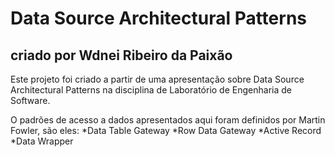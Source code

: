 # Data Source Architectural Patterns
## criado por Wdnei Ribeiro da Paixão

Este projeto foi criado a partir de uma apresentação sobre Data Source Architectural Patterns 
na disciplina de Laboratório de Engenharia de Software. 

O padrões de acesso a dados apresentados aqui foram definidos por Martin Fowler, são eles:
*Data Table Gateway
*Row Data Gateway
*Active Record
*Data Wrapper 
